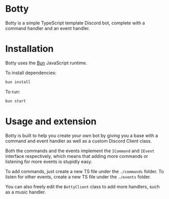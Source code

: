 # Botty

Botty is a simple TypeScript template Discord bot, complete with a command handler and an event handler.

# Installation

Botty uses the [Bun](https://bun.sh) JavaScript runtime.

To install dependencies:

```bash
bun install
```

To run:

```bash
bun start
```
# Usage and extension

Botty is built to help you create your own bot by giving you a base with a command and event handler as well as a custom Discord Client class.

Both the commands and the events implement the `ICommand` and `IEvent` interface respectively, which means that adding more commands or listening for more events is stupidly easy.

To add commands, just create a new TS file under the `./commands` folder.
To listen for other events, create a new TS file under the `./events` folder.

You can also freely edit the `BottyClient` class to add more handlers, such as a music handler.
